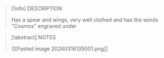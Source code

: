 
> [!info] DESCRIPTION
> 
> Has a spear and wings, very well clothed and has the words "Cosmos" engraved under 

> [!abstract] NOTES
> 
> ![[Pasted image 20240316135001.png]]
